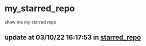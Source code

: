 # my_starred_repo
show me my starred repo

update at 03/10/22 16:17:53 in [starred_repo](./index.html)
---

